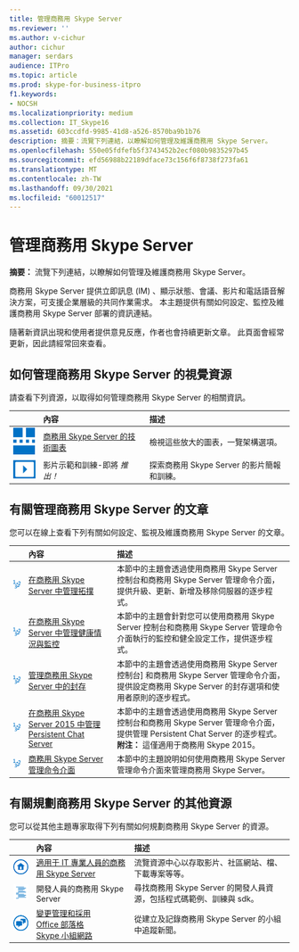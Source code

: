 ```yaml
---
title: 管理商務用 Skype Server
ms.reviewer: ''
ms.author: v-cichur
author: cichur
manager: serdars
audience: ITPro
ms.topic: article
ms.prod: skype-for-business-itpro
f1.keywords:
- NOCSH
ms.localizationpriority: medium
ms.collection: IT_Skype16
ms.assetid: 603ccdfd-9985-41d8-a526-8570ba9b1b76
description: 摘要：流覽下列連結，以瞭解如何管理及維護商務用 Skype Server。
ms.openlocfilehash: 550e05fdfefb5f3743452b2ecf080b9835297b45
ms.sourcegitcommit: efd56988b22189dface73c156f6f8738f273fa61
ms.translationtype: MT
ms.contentlocale: zh-TW
ms.lasthandoff: 09/30/2021
ms.locfileid: "60012517"
---
```

# <a name="manage-skype-for-business-server"></a>管理商務用 Skype Server 

**摘要：** 流覽下列連結，以瞭解如何管理及維護商務用 Skype Server。
  
商務用 Skype Server 提供立即訊息 (IM) 、顯示狀態、會議、影片和電話語音解決方案，可支援企業層級的共同作業需求。 本主題提供有關如何設定、監控及維護商務用 Skype Server 部署的資訊連結。 
  
隨著新資訊出現和使用者提供意見反應，作者也會持續更新文章。 此頁面會經常更新，因此請經常回來查看。

## <a name="visual-resources-about-how-to-manage-skype-for-business-server"></a>如何管理商務用 Skype Server 的視覺資源

請查看下列資源，以取得如何管理商務用 Skype Server 的相關資訊。
  
|&nbsp;|內容|描述|
|:-----|:-----|:-----|
|![技術圖表的圖示。](../media/87de0d09-77fd-46f2-b9f6-99a7998fd332.png)|[商務用 Skype Server 的技術圖表](../technical-diagrams.md)  |檢視這些放大的圖表，一覽架構選項。   |
|![影片圖示。](../media/143e0d86-1c68-482a-9bf9-93e7966acca0.png)|影片示範和訓練-即將  *推出！*   |探索商務用 Skype Server 的影片簡報和訓練。   |
   
##  <a name="articles-about-managing-skype-for-business-server"></a>有關管理商務用 Skype Server 的文章

您可以在線上查看下列有關如何設定、監視及維護商務用 Skype Server 的文章。 
  
|&nbsp;|內容|描述|
|:-----|:-----|:-----|
|![數位方式圖示。](../media/d73b5029-a6ba-4abd-9197-d8151dabf56e.png)|[在商務用 Skype Server 中管理拓撲](topology/topology.md)  |本節中的主題會透過使用商務用 Skype Server 控制台和商務用 Skype Server 管理命令介面，提供升級、更新、新增及移除伺服器的逐步程式。   |
|![數位方式圖示。](../media/d73b5029-a6ba-4abd-9197-d8151dabf56e.png)|[在商務用 Skype Server 中管理健康情況與監控](health-and-monitoring/health-and-monitoring.md)  |本節中的主題會針對您可以使用商務用 Skype Server 控制台和商務用 Skype Server 管理命令介面執行的監控和健全設定工作，提供逐步程式。   |
|![數位方式圖示。](../media/d73b5029-a6ba-4abd-9197-d8151dabf56e.png)|[管理商務用 Skype Server 中的封存](archiving/archiving.md)  |本節中的主題會透過使用商務用 Skype Server 控制台] 和商務用 Skype Server 管理命令介面，提供設定商務用 Skype Server 的封存選項和使用者原則的逐步程式。   |
|![數位方式圖示。](../media/d73b5029-a6ba-4abd-9197-d8151dabf56e.png)|[在商務用 Skype Server 2015 中管理 Persistent Chat Server](persistent-chat/persistent-chat.md)  |本節中的主題會透過使用商務用 Skype Server 控制台和商務用 Skype Server 管理命令介面，提供管理 Persistent Chat Server 的逐步程式。  <br/> **附注：** 這僅適用于商務用 Skype 2015。|
|![數位方式圖示。](../media/d73b5029-a6ba-4abd-9197-d8151dabf56e.png)|[商務用 Skype Server 管理命令介面](management-shell.md) <br/> |本節中的主題說明如何使用商務用 Skype Server 管理命令介面來管理商務用 Skype Server。  <br/> |
   
## <a name="additional-resources-about-planning-for-skype-for-business-server"></a>有關規劃商務用 Skype Server 的其他資源

您可以從其他主題專家取得下列有關如何規劃商務用 Skype Server 的資源。 
  
|&nbsp;|**內容**|**描述**|
|:-----|:-----|:-----|
|![文檔圖示。](../media/4eff581b-890b-46cb-8224-a4122137d27e.png)|[適用于 IT 專業人員的商務用 Skype Server](../../Hub/index.yml)  |流覽資源中心以存取影片、社區網站、檔、下載專案等等。 |
|![開發人員內容的圖示。](../media/3626138a-2778-407e-911f-a0dcbdc36684.png)|開發人員的商務用 Skype Server   |尋找商務用 Skype Server 的開發人員資源，包括程式碼範例、訓練與 sdk。 |
|![新聞、博客等的圖示。](../media/ac692cb8-7db8-4810-b53f-1bc88b1e4cac.png)|[變更管理和採用](https://go.microsoft.com/fwlink/p/?LinkId=532796) <br/> [Office 部落格](https://go.microsoft.com/fwlink/p/?LinkId=528899) <br/> [Skype 小組網路](https://go.microsoft.com/fwlink/p/?LinkId=532818)  |從建立及記錄商務用 Skype Server 的小組中追蹤新聞。  |

